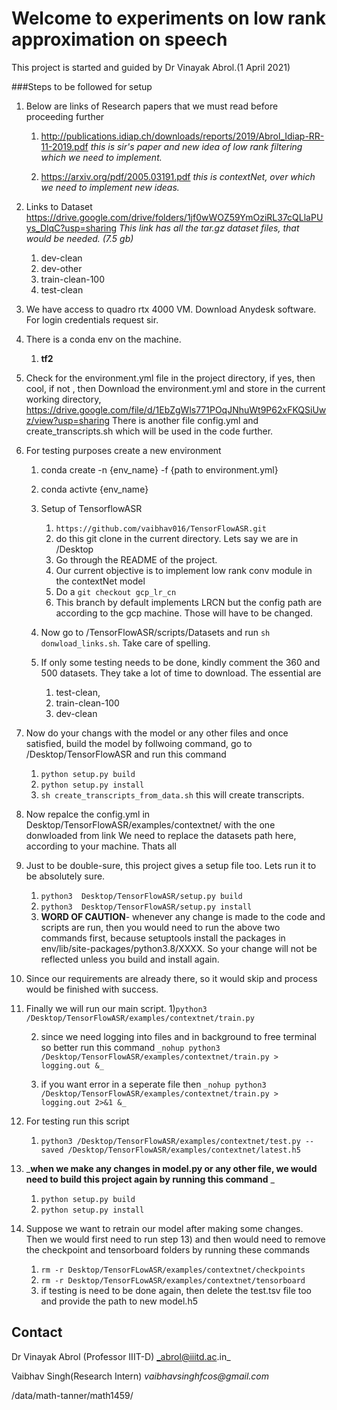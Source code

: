 # Welcome to experiments on low rank approximation on speech 
This project is started and guided by Dr Vinayak Abrol.(1 April 2021) 

###Steps to be followed for setup 

1) Below are links of Research papers that we must read before proceeding further 
    1) http://publications.idiap.ch/downloads/reports/2019/Abrol_Idiap-RR-11-2019.pdf
        _this is sir's paper and new idea of low rank filtering which we need to implement._
    
    2) https://arxiv.org/pdf/2005.03191.pdf  _this is contextNet, over which we need to implement new ideas._
    
2) Links to Dataset  https://drive.google.com/drive/folders/1jf0wWOZ59YmOziRL37cQLlaPUys_DlqC?usp=sharing 
_This link has all the tar.gz dataset files, that would be needed. (7.5 gb)_
    1) dev-clean
    2) dev-other
    3) train-clean-100
    4) test-clean
    
3) We have access to quadro rtx 4000 VM. Download Anydesk software. For login credentials request sir.
    
4) There is a conda env on the machine. 
    1) **tf2** 
    
5) Check for the environment.yml file in the project directory, if yes, then cool, if not , then Download the environment.yml and store in the current working directory, https://drive.google.com/file/d/1EbZgWls771POqJNhuWt9P62xFKQSiUwz/view?usp=sharing
There is another file config.yml and create_transcripts.sh which will be used in the code further.  

6) For testing purposes create a new environment
    1) conda create -n {env_name} -f {path to environment.yml}
    2) conda activte {env_name}
    3) Setup of TensorflowASR 
        1) `https://github.com/vaibhav016/TensorFlowASR.git`
        2) do this git clone in the current directory. Lets say we are in /Desktop 
        3) Go through the README of the project. 
        4) Our current objective is to implement low rank conv module in the contextNet model
        5) Do a `git checkout gcp_lr_cn`
        6) This branch by default implements LRCN but the config path are according to the gcp machine. Those will have to be changed.
    
    4) Now go to /TensorFlowASR/scripts/Datasets and run `sh donwload_links.sh`. Take care of spelling. 
    5) If only some testing needs to be done, kindly comment the 360 and 500 datasets. They take a lot of time to download. The essential are 
        1) test-clean, 
        2) train-clean-100
        3) dev-clean

 
7) Now do your changs with the model or any other files and once satisfied, build the model by follwoing command, go to /Desktop/TensorFlowASR and run this command
    1) `python setup.py build`
    2) `python setup.py install`
    2) `sh create_transcripts_from_data.sh`
    this will create transcripts. 

8) Now repalce the config.yml in Desktop/TensorFlowASR/examples/contextnet/ with the one donwloaded from link
We need to replace the datasets path here, according to your machine. Thats all

9) Just to be double-sure, this project gives a setup file too. Lets run it to be absolutely sure. 
    1) `python3  Desktop/TensorFlowASR/setup.py build`
    2) `python3  Desktop/TensorFlowASR/setup.py install`
    3) **WORD OF CAUTION**- whenever any change is made to the code and scripts are run, then you would need to run the above two commands first, because setuptools install
    the packages in env/lib/site-packages/python3.8/XXXX. So your change will not be reflected unless you build and install again. 

10) Since our requirements are already there, so it would skip and process would be finished with success.

11) Finally we will run our main script.
    1)`python3 /Desktop/TensorFlowASR/examples/contextnet/train.py`
    
    2) since we need logging into files and in background to free terminal so better run this command
     `_nohup python3 /Desktop/TensorFlowASR/examples/contextnet/train.py > logging.out &_`
     
    3) if you want error in a seperate file then 
         `_nohup python3 /Desktop/TensorFlowASR/examples/contextnet/train.py > logging.out 2>&1 &_`

12) For testing run this script 
    1) `python3 /Desktop/TensorFlowASR/examples/contextnet/test.py --saved /Desktop/TensorFlowASR/examples/contextnet/latest.h5`

13) _**when we make any changes in model.py or any other file, we would need to build this project again by running this command** _
    1) `python setup.py build` 
    2) `python setup.py install`

14) Suppose we want to retrain our model after making some changes. Then we would first need to run step 13) and then would need to remove the checkpoint and tensorboard folders by running these commands
    1) `rm -r Desktop/TensorFLowASR/examples/contextnet/checkpoints`
    2) `rm -r Desktop/TensorFLowASR/examples/contextnet/tensorboard`
    3)  if testing is need to be done again, then delete the test.tsv file too and provide the path to new model.h5
     



## Contact

Dr Vinayak Abrol (Professor IIIT-D) _abrol@iiitd.ac.in_


Vaibhav Singh(Research Intern) _vaibhavsinghfcos@gmail.com_


/data/math-tanner/math1459/
